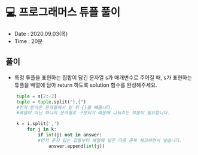 # 💻 프로그래머스 튜플 풀이
- Date : 2020.09.03(목)
- Time : 20분



## 풀이
- 특정 튜플을 표현하는 집합이 담긴 문자열 s가 매개변수로 주어질 때, s가 표현하는 튜플을 배열에 담아 return 하도록 solution 함수를 완성해주세요.

```python
    tuple = s[2:-2]
    tuple = tuple.split("},{")
    #먼저 받아온 문자열에서 앞 뒤 {}를 빼줍니다.
    #배열이 아닌 하나의 문자열로 구분되기 때문에 나눠주는 부분이 필요합니다.

    k = i.split(',')
        for j in k:
            if int(j) not in answer:
            #먼저 혼자 있는 값들부터 배열에 넣은 다음 중복 체크하면서 넣습니다.
                answer.append(int(j))
```

